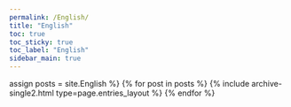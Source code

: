 ```yaml
---
permalink: /English/
title: "English"
toc: true
toc_sticky: true
toc_label: "English"
sidebar_main: true
---
```

assign posts = site.English %}
{% for post in posts %} {% include archive-single2.html type=page.entries_layout %} {% endfor %}
